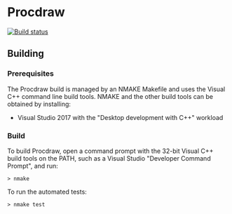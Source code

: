 # Procdraw

[![Build status](https://ci.appveyor.com/api/projects/status/4wiskg8t3hflfsuo?svg=true)](https://ci.appveyor.com/project/simonbates/procdraw)

## Building

### Prerequisites

The Procdraw build is managed by an NMAKE Makefile and uses the Visual C++ command line build tools. NMAKE and the other build tools can be obtained by installing:

- Visual Studio 2017 with the "Desktop development with C++" workload

### Build

To build Procdraw, open a command prompt with the 32-bit Visual C++ build tools on the PATH, such as a Visual Studio "Developer Command Prompt", and run:

    > nmake

To run the automated tests:

    > nmake test
